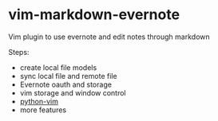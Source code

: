 # vim-markdown-evernote
Vim plugin to use evernote and edit notes through markdown

Steps:
* create local file models
* sync local file and remote file
* Evernote oauth and storage
* vim storage and window control
* [python-vim](http://www.jb51.net/article/57100.htm)
* more features
